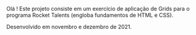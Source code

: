 Olá ! Este projeto consiste em um exercício de aplicação de Grids para o programa Rocket Talents (engloba fundamentos de HTML e CSS).

Desenvolvido em novembro e dezembro de 2021.


